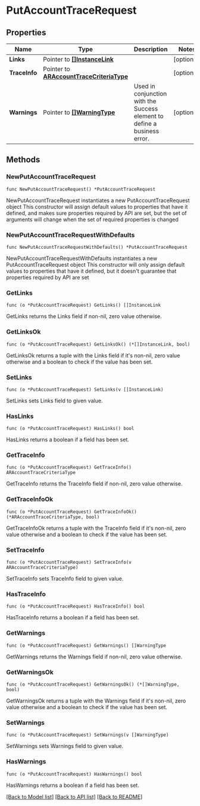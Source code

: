 # PutAccountTraceRequest

## Properties

Name | Type | Description | Notes
------------ | ------------- | ------------- | -------------
**Links** | Pointer to [**[]InstanceLink**](InstanceLink.md) |  | [optional] 
**TraceInfo** | Pointer to [**ARAccountTraceCriteriaType**](ARAccountTraceCriteriaType.md) |  | [optional] 
**Warnings** | Pointer to [**[]WarningType**](WarningType.md) | Used in conjunction with the Success element to define a business error. | [optional] 

## Methods

### NewPutAccountTraceRequest

`func NewPutAccountTraceRequest() *PutAccountTraceRequest`

NewPutAccountTraceRequest instantiates a new PutAccountTraceRequest object
This constructor will assign default values to properties that have it defined,
and makes sure properties required by API are set, but the set of arguments
will change when the set of required properties is changed

### NewPutAccountTraceRequestWithDefaults

`func NewPutAccountTraceRequestWithDefaults() *PutAccountTraceRequest`

NewPutAccountTraceRequestWithDefaults instantiates a new PutAccountTraceRequest object
This constructor will only assign default values to properties that have it defined,
but it doesn't guarantee that properties required by API are set

### GetLinks

`func (o *PutAccountTraceRequest) GetLinks() []InstanceLink`

GetLinks returns the Links field if non-nil, zero value otherwise.

### GetLinksOk

`func (o *PutAccountTraceRequest) GetLinksOk() (*[]InstanceLink, bool)`

GetLinksOk returns a tuple with the Links field if it's non-nil, zero value otherwise
and a boolean to check if the value has been set.

### SetLinks

`func (o *PutAccountTraceRequest) SetLinks(v []InstanceLink)`

SetLinks sets Links field to given value.

### HasLinks

`func (o *PutAccountTraceRequest) HasLinks() bool`

HasLinks returns a boolean if a field has been set.

### GetTraceInfo

`func (o *PutAccountTraceRequest) GetTraceInfo() ARAccountTraceCriteriaType`

GetTraceInfo returns the TraceInfo field if non-nil, zero value otherwise.

### GetTraceInfoOk

`func (o *PutAccountTraceRequest) GetTraceInfoOk() (*ARAccountTraceCriteriaType, bool)`

GetTraceInfoOk returns a tuple with the TraceInfo field if it's non-nil, zero value otherwise
and a boolean to check if the value has been set.

### SetTraceInfo

`func (o *PutAccountTraceRequest) SetTraceInfo(v ARAccountTraceCriteriaType)`

SetTraceInfo sets TraceInfo field to given value.

### HasTraceInfo

`func (o *PutAccountTraceRequest) HasTraceInfo() bool`

HasTraceInfo returns a boolean if a field has been set.

### GetWarnings

`func (o *PutAccountTraceRequest) GetWarnings() []WarningType`

GetWarnings returns the Warnings field if non-nil, zero value otherwise.

### GetWarningsOk

`func (o *PutAccountTraceRequest) GetWarningsOk() (*[]WarningType, bool)`

GetWarningsOk returns a tuple with the Warnings field if it's non-nil, zero value otherwise
and a boolean to check if the value has been set.

### SetWarnings

`func (o *PutAccountTraceRequest) SetWarnings(v []WarningType)`

SetWarnings sets Warnings field to given value.

### HasWarnings

`func (o *PutAccountTraceRequest) HasWarnings() bool`

HasWarnings returns a boolean if a field has been set.


[[Back to Model list]](../README.md#documentation-for-models) [[Back to API list]](../README.md#documentation-for-api-endpoints) [[Back to README]](../README.md)


